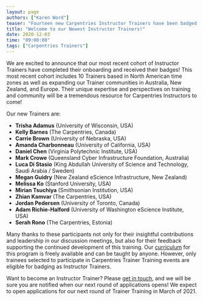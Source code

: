 ```yaml
---
layout: page
authors: ["Karen Word"]
teaser: "Fourteen new Carpentries Instructor Trainers have been badged!"
title: "Welcome to our Newest Instructor Trainers!"
date: 2020-12-03
time: "09:00:00"
tags: ["Carpentries Trainers"]
---
```


We are excited to announce that our most recent cohort of Instructor Trainers have completed their onboarding and received their badges! This most recent cohort includes
10 Trainers based in North American time zones as well as expanding our Trainer communities in Australia, New Zealand, and Europe. Their unique expertise and perspectives on training and
community will be a tremendous resource for Carpentries Instructors to come! 

Our new Trainers are:

- **Trisha Adamus** (University of Wisconsin, USA)
- **Kelly Barnes** (The Carpentries, Canada)
- **Carrie Brown** (University of Nebraska, USA)
- **Amanda Charbonneau** (University of California, USA)
- **Daniel Chen**	(Virginia Polytechnic Institute, USA)
- **Mark Crowe**	(Queensland Cyber Infrastructure Foundation, Australia)
- **Luca Di Stasio**	(King Abdullah University of Science and Technology, Saudi Arabia / Sweden)
- **Megan Guidry**	(New Zealand eScience Infrastructure, New Zealand)
- **Melissa Ko** (Stanford University, USA)
- **Mirian Tsuchiya**	(Smithsonian Institution, USA)
- **Zhian Kamvar** (The Carpentries, USA)
- **Jordan Pedersen** (University of Toronto, Canada)
- **Adam Richie-Halford** (University of Washington eScience Institute, USA)
- **Serah Rono**	(The Carpentries, Estonia)

Many thanks to these participants not only for their insightful contributions and leadership in our discussion meetings, but also for their feedback supporting the continued development of this training. 
Our [curriculum](https://carpentries.github.io/trainer-training/) for this program is freely available and can be taught by anyone. However, only trainees selected to participate in Carpentries Trainer Training events are eligible for badging as Instructor Trainers. 

Want to become an Instructor Trainer? Please [get in touch](mailto:team@carpentries.org), and we will be sure you are notified when our next round of applications opens! We expect to open applications for our next round of Trainer Training in March of 2021. 
